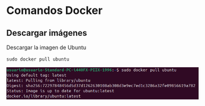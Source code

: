 # Comandos Docker

## Descargar imágenes
Descargar la imagen de Ubuntu

```
sudo docker pull ubuntu
```

![](/Tema3/img2/Screenshot_1.png)

